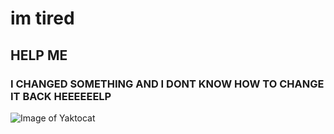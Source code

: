 # im tired
## HELP ME

### I CHANGED SOMETHING AND I DONT KNOW HOW TO CHANGE IT BACK HEEEEEELP

![Image of Yaktocat](https://octodex.github.com/images/yaktocat.png)
